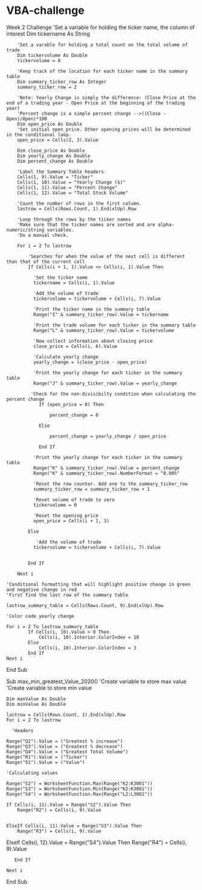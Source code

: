 # VBA-challenge
Week 2 Challenge
'Set a variable for holding the ticker name, the column of interest
        Dim tickername As String
    
        'Set a varable for holding a total count on the total volume of trade
        Dim tickervolume As Double
        tickervolume = 0

        'Keep track of the location for each ticker name in the summary table
        Dim summary_ticker_row As Integer
        summary_ticker_row = 2
        
        'Note: Yearly Change is simply the difference: (Close Price at the end of a trading year - Open Price at the beginning of the trading year)
        'Percent change is a simple percent change -->((Close - Open)/Open)*100
        Dim open_price As Double
        'Set initial open_price. Other opening prices will be determined in the conditional loop.
        open_price = Cells(2, 3).Value
        
        Dim close_price As Double
        Dim yearly_change As Double
        Dim percent_change As Double

        'Label the Summary Table headers
        Cells(1, 9).Value = "Ticker"
        Cells(1, 10).Value = "Yearly Change ($)"
        Cells(1, 11).Value = "Percent Change"
        Cells(1, 12).Value = "Total Stock Volume"

        'Count the number of rows in the first column.
        lastrow = Cells(Rows.Count, 1).End(xlUp).Row

        'Loop through the rows by the ticker names
        'Make sure that the ticker names are sorted and are alpha-numeric/string variables.
        'Do a manual check.

        For i = 2 To lastrow

            'Searches for when the value of the next cell is different than that of the current cell
            If Cells(i + 1, 1).Value <> Cells(i, 1).Value Then
        
              'Set the ticker name
              tickername = Cells(i, 1).Value

              'Add the volume of trade
              tickervolume = tickervolume + Cells(i, 7).Value

              'Print the ticker name in the summary table
              Range("I" & summary_ticker_row).Value = tickername

              'Print the trade volume for each ticker in the summary table
              Range("L" & summary_ticker_row).Value = tickervolume

              'Now collect information about closing price
              close_price = Cells(i, 6).Value

              'Calculate yearly change
              yearly_change = (close_price - open_price)
              
              'Print the yearly change for each ticker in the summary table
              Range("J" & summary_ticker_row).Value = yearly_change

             'Check for the non-divisibilty condition when calculating the percent change
                If (open_price = 0) Then

                    percent_change = 0

                Else
                    
                    percent_change = yearly_change / open_price
                
                End If

              'Print the yearly change for each ticker in the summary table
              Range("K" & summary_ticker_row).Value = percent_change
              Range("K" & summary_ticker_row).NumberFormat = "0.00%"
   
              'Reset the row counter. Add one to the summary_ticker_row
              summary_ticker_row = summary_ticker_row + 1

              'Reset volume of trade to zero
              tickervolume = 0

              'Reset the opening price
              open_price = Cells(i + 1, 3)
            
            Else
              
               'Add the volume of trade
              tickervolume = tickervolume + Cells(i, 7).Value

            
            End If
        
        Next i

    'Conditional formatting that will highlight positive change in green and negative change in red
    'First find the last row of the summary table

    lastrow_summary_table = Cells(Rows.Count, 9).End(xlUp).Row
    
    'Color code yearly change
    
    For i = 2 To lastrow_summary_table
            If Cells(i, 10).Value > 0 Then
                Cells(i, 10).Interior.ColorIndex = 10
            Else
                Cells(i, 10).Interior.ColorIndex = 3
            End If
    Next i

End Sub


Sub max_min_greatest_Value_2020()
    'Create variable to store max value
    'Create variable to store min value
    
    Dim maxValue As Double
    Dim minValue As Double
    
    lastrow = Cells(Rows.Count, 1).End(xlUp).Row
    For i = 2 To lastrow

      'Headers
    
    Range("Q2").Value = ("Greatest % increase")
    Range("Q3").Value = ("Greatest % decrease")
    Range("Q4").Value = ("Greatest Total Volume")
    Range("R1").Value = ("Ticker")
    Range("S1").Value = ("Value")
    
    'Calculating values
    
    Range("S2") = WorksheetFunction.Max(Range("K2:K3001"))
    Range("S3") = WorksheetFunction.Min(Range("K2:K3001"))
    Range("S4") = WorksheetFunction.Max(Range("L2:L3001"))
    
    If Cells(i, 11).Value = Range("S2").Value Then
        Range("R2") = Cells(i, 9).Value
        
    
    ElseIf Cells(i, 11).Value = Range("S3").Value Then
        Range("R3") = Cells(i, 9).Value
    
   ElseIf Cells(i, 12).Value = Range("S4").Value Then
    Range("R4") = Cells(i, 9).Value
        
           
       End If
       
    Next i
    
       
End Sub
